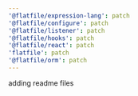 ```yaml
---
'@flatfile/expression-lang': patch
'@flatfile/configure': patch
'@flatfile/listener': patch
'@flatfile/hooks': patch
'@flatfile/react': patch
'flatfile': patch
'@flatfile/orm': patch
---
```


adding readme files
